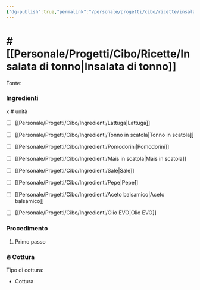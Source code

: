 ```yaml
---
{"dg-publish":true,"permalink":"/personale/progetti/cibo/ricette/insalata-di-tonno/"}
---
```


# # [[Personale/Progetti/Cibo/Ricette/Insalata di tonno\|Insalata di tonno]]

Fonte: 


### Ingredienti

x # unità

- [ ] [[Personale/Progetti/Cibo/Ingredienti/Lattuga\|Lattuga]]
- [ ] [[Personale/Progetti/Cibo/Ingredienti/Tonno in scatola\|Tonno in scatola]]
- [ ] [[Personale/Progetti/Cibo/Ingredienti/Pomodorini\|Pomodorini]]
- [ ] [[Personale/Progetti/Cibo/Ingredienti/Mais in scatola\|Mais in scatola]]
- [ ] [[Personale/Progetti/Cibo/Ingredienti/Sale\|Sale]]
- [ ] [[Personale/Progetti/Cibo/Ingredienti/Pepe\|Pepe]]
- [ ] [[Personale/Progetti/Cibo/Ingredienti/Aceto balsamico\|Aceto balsamico]]
- [ ] [[Personale/Progetti/Cibo/Ingredienti/Olio EVO\|Olio EVO]]


### Procedimento

1. Primo passo


### 🔥 Cottura

Tipo di cottura:
- Cottura

